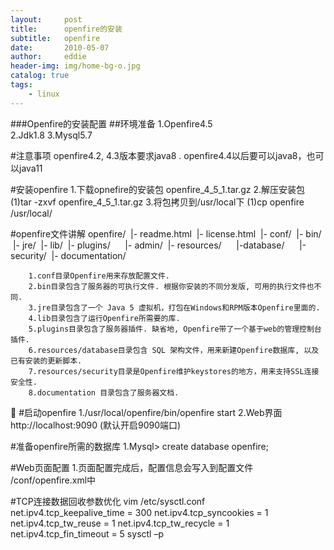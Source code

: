 ```yaml
---
layout:     post
title:      openfire的安装
subtitle:   openfire
date:       2010-05-07
author:     eddie
header-img: img/home-bg-o.jpg
catalog: true
tags:
    - linux
---
```

###Openfire的安装配置
##环境准备
	1.Openfire4.5  
	2.Jdk1.8
	3.Mysql5.7
	
	
#注意事项
	openfire4.2,   4.3版本要求java8 .  openfire4.4以后要可以java8，也可以java11

#安装openfire
	1.下载opnefire的安装包 openfire_4_5_1.tar.gz
	2.解压安装包
		(1)tar -zxvf   openfire_4_5_1.tar.gz
	3.将包拷贝到/usr/local下
		(1)cp  openfire   /usr/local/
		
#openfire文件讲解
	openfire/
	 |- readme.html
	 |- license.html
	 |- conf/
	 |- bin/
	 |- jre/
	 |- lib/
	 |- plugins/
	     |- admin/
	 |- resources/
	     |-database/
	     |-security/
	 |- documentation/
	
		1.conf目录Openfire用来存放配置文件.
		2.bin目录包含了服务器的可执行文件. 根据你安装的不同分发版, 可用的执行文件也不同.
		3.jre目录包含了一个 Java 5 虚拟机，打包在Windows和RPM版本Openfire里面的.
		4.lib目录包含了运行Openfire所需要的库.
		5.plugins目录包含了服务器插件. 缺省地, Openfire带了一个基于web的管理控制台插件.
		6.resources/database目录包含 SQL 架构文件，用来新建Openfire数据库, 以及已有安装的更新脚本.
		7.resources/security目录是Openfire维护keystores的地方，用来支持SSL连接安全性.
		8.documentation 目录包含了服务器文档.

#启动openfire
	1./usr/local/openfire/bin/openfire  start
	2.Web界面http://localhost:9090  (默认开启9090端口)

#准备openfire所需的数据库
	1.Mysql> create database openfire;

#Web页面配置
	1.页面配置完成后，配置信息会写入到配置文件 /conf/openfire.xml中

#TCP连接数据回收参数优化
	vim /etc/sysctl.conf  
		net.ipv4.tcp_keepalive_time = 300
		net.ipv4.tcp_syncookies = 1
		net.ipv4.tcp_tw_reuse = 1
		net.ipv4.tcp_tw_recycle = 1
		net.ipv4.tcp_fin_timeout = 5
	sysctl –p





